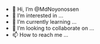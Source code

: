 - 👋 Hi, I’m @MdNoyonossen
- 👀 I’m interested in ...
- 🌱 I’m currently learning ...
- 💞️ I’m looking to collaborate on ...
- 📫 How to reach me ...

<!---
MdNoyonossen/MdNoyonossen is a ✨ special ✨ repository because its `README.md` (this file) appears on your GitHub profile.
You can click the Preview link to take a look at your changes.
--->
